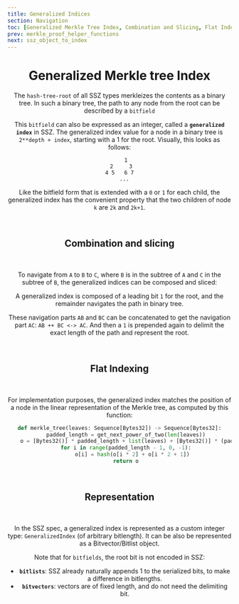 ```yaml
---
title: Generalized Indices
section: Navigation
toc: [Generalized Merkle Tree Index, Combination and Slicing, Flat Indexing, Representation]
prev: merkle_proof_helper_functions
next: ssz_object_to_index
---
```


<div align='center'>
<div id='Generalized%20Merkle%20Tree%20Index'>

# Generalized Merkle tree Index

The `hash-tree-root` of all SSZ types merkleizes the contents as a binary tree.
In such a binary tree, the path to any node from the root can be described by a `bitfield`

This `bitfield` can also be expressed as an integer, called a **`generalized index`** in SSZ.
The generalized index value for a node in a binary tree is `2**depth + index`, starting with a 1 for the root.
Visually, this looks as follows:

```
    1
 2     3
4 5   6 7
   ...
```


Like the bitfield form that is extended with a `0` or `1` for each child,
the generalized index has the convenient property that the two children of node `k` are `2k` and `2k+1`.

<br/>
<div id='Combination%20and%20Slicing'>

## Combination and slicing

<br />

To navigate from `A` to `B` to `C`, where `B` is in the subtree of `A` and `C` in the subtree of `B`, the generalized indices can be composed and sliced:

A generalized index is composed of a leading bit `1` for the root, and the remainder navigates the path in binary tree.

These navigation parts `AB` and `BC` can be concatenated to get the navigation part `AC`: `AB ++ BC <-> AC`.
And then a `1` is prepended again to delimit the exact length of the path and represent the root.

<br />
<div id='Flat%20Indexing'>

## Flat Indexing

<br />

For implementation purposes, the generalized index matches the position of a node in the linear representation of the Merkle tree, as computed by this function:

```python
def merkle_tree(leaves: Sequence[Bytes32]) -> Sequence[Bytes32]:
    padded_length = get_next_power_of_two(len(leaves))
    o = [Bytes32()] * padded_length + list(leaves) + [Bytes32()] * (padded_length - len(leaves))
    for i in range(padded_length - 1, 0, -1):
        o[i] = hash(o[i * 2] + o[i * 2 + 1])
    return o
```

<br />
<div id='Representation'>

## Representation

<br />

In the SSZ spec, a generalized index is represented as a custom integer type: `GeneralizedIndex` (of arbitrary bitlength).
It can be also be represented as a Bitvector/Bitlist object.

Note that for `bitfields`, the root bit is not encoded in SSZ:

- **`bitlists`**: SSZ already naturally appends 1 to the serialized bits, to make a difference in bitlengths.
- **`bitvectors`**: vectors are of fixed length, and do not need the delimiting bit.
